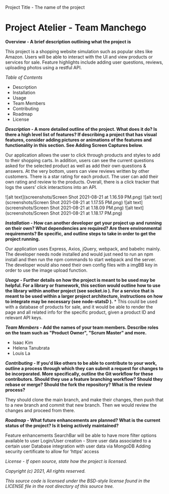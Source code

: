 Project Title - The name of the project
# Project Atelier - Team Manchego


**Overview - A brief description outlining what the project is**

This project is a shopping website simulation such as popular sites like Amazon. Users will be able to interact with the UI and view products or services for sale. Feature highlights include adding user questions, reviews, uploading photos using a restful API.

*Table of Contents*
* Description
* Installation
* Usage
* Team Members
* Contributing
* Roadmap
* License


***Description* - A more detailed outline of the project. What does it do? Is there a high level list of features? If describing a project that has visual features, consider adding pictures or animations of the features and functionality in this section. See Adding Screen Captures below.**

Our application allows the user to click through products and styles to add to their shopping carts. In addition, users can see the current questions asked for the selected product as well as add their own questions & answers. At the very bottom, users can view reviews written by other customers. There is a star rating for each product. The user can add their own rating and review to the products. Overall, there is a click tracker that logs the users’ click interactions into an API.

![alt text](screenshots/Screen Shot 2021-08-21 at 1.16.59 PM.png)
![alt text](screenshots/Screen Shot 2021-08-21 at 1.17.55 PM.png)
![alt text](screenshots/Screen Shot 2021-08-21 at 1.18.09 PM.png)
![alt text](screenshots/Screen Shot 2021-08-21 at 1.18.17 PM.png)

***Installation* - How can another developer get your project up and running on their own? What dependencies are required? Are there environmental requirements? Be specific, and outline steps to take in order to get the project running.**

Our application uses Express, Axios, jQuery,  webpack, and babelrc mainly. The developer needs node installed and would just need to run an npm install and then run the npm commands to start webpack and the server. The developer would also need their own config files with a imgBB key in order to use the image upload function.


***Usage* - Further details on how the project is meant to be used may be helpful. For a library or framework, this section would outline how to use the library within another project (see socket.io  ). For a service that is meant to be used within a larger project architecture, instructions on how to integrate may be necessary (see node-statsD  ).**
*
This could be used with a database of products for sale, and it would be able to render the page and all related info for the specific product, given a product ID and relevant API keys.


***Team Members* - Add the names of your team members. Describe roles on the team such as "Product Owner", "Scrum Master" and more.**
* Isaac Kim
* Helena Tanubrata
* Louis La



***Contributing* - If you'd like others to be able to contribute to your work, outline a process through which they can submit a request for changes to be incorporated. More specifically, outline the Git workflow for these contributors. Should they use a feature branching workflow? Should they rebase or merge? Should the fork the repository? What is the review process?**

They should clone the main branch, and make their changes, then push that to a new branch and commit that new branch. Then we would review the changes and proceed from there.



***Roadmap* - What future enhancements are planned? What is the current status of the project? Is it being actively maintained?**

Feature enhancements
SearchBar will be able to have more filter options available to user
Login/User creation - Store user data associated to a certain user
Database integration with user data via MongoDB
      Adding security certificate to allow for ‘https’ access

*License - If open source, state how the project is licensed.*

*Copyright (c) 2021, <FEC Manchego>*
*All rights reserved.*

*This source code is licensed under the BSD-style license found in the*
*LICENSE file in the root directory of this source tree.*